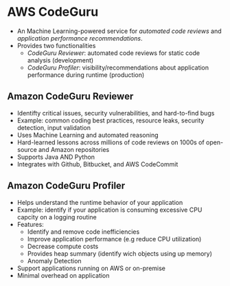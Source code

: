# AWS CodeGuru

- An Machine Learning-powered service for *automated code reviews* and *application performance recommendations*.
- Provides two functionalities
  - *CodeGuru Reviewer*: automated code reviews for static code analysis (development)
  - *CodeGuru Profiler*: visibility/recommendations about application performance during runtime (production)


## Amazon CodeGuru Reviewer

- Identifty critical issues, security vulnerabilities, and hard-to-find bugs
- Example: common coding best practices, resource leaks, security detection, input validation
- Uses Machine Learning and automated reasoning
- Hard-learned lessons across millions of code reviews on 1000s of open-source and Amazon repositories
- Supports Java AND Python
- Integrates with Github, Bitbucket, and AWS CodeCommit

## Amazon CodeGuru Profiler

- Helps understand the runtime behavior of your application
- Example: identify if your application is consuming excessive CPU capcity on a logging routine
- Features:
  - Identify and remove code inefficiencies
  - Improve application performance (e.g reduce CPU utilization)
  - Decrease compute costs
  - Provides heap summary (identify wich objects using up memory)
  - Anomaly Detection
- Support applications running on AWS or on-premise
- Minimal overhead on application
